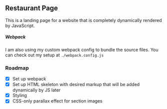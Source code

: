## Restaurant Page

This is a landing page for a website that is completely dynamically rendered by JavaScript.

##### Webpack

I am also using my custom webpack config to bundle the source files. You can check out my setup at `./webpack.config.js`

### Roadmap

- [x] Set up webpack
- [x] Set up HTML skeleton with desired markup that will be added dynamically by JS later
- [x] Styling
- [x] CSS-only parallax effect for section images
